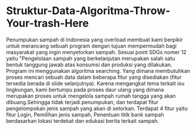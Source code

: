 # Struktur-Data-Algoritma-Throw-Your-trash-Here
  Penumpukan sampah di Indonesia yang overload membuat kami berpikir untuk merancang sebuah program dengan tujuan mempermudah bagi masyarakat yang ingin menyetorkan sampah. Sesuai point SDGs nomer 12 yaitu "Pengelolaan sampah yang berkelanjutan merupakan salah satu bentuk tanggung jawab atas konsumsi dan produksi yang dilakukan. Program ini menggunakan algoritma searching. Yang dimana membutuhkan proses mencari sebuah data dalam beberapa fitur yang disediakan (fitur tersedia berada di slide selanjutnya). Karena mengangkat tema terkait isu lingkungan, kami bertumpu pada proses daur ulang yang dimana merupakan proses untuk mengelola sampah rumah tangga yang akan dibuang.Sehingga tidak terjadi penumpukan, dan terdapat fitur pengelompokan jenis sampah yang akan di setorkan. Terdapat 4 fitur yaitu fitur Login, Pemilihan jenis sampah, Penentuan titik bank sampah berdasarkan lokasi terdekat dan edukasi berita terkait sampah.
